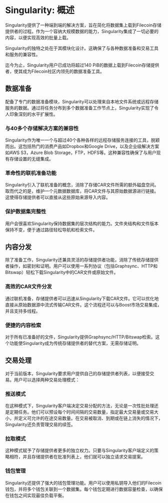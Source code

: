 # Singularity: 概述

Singularity提供了一种端到端的解决方案，旨在简化将数据集上载到Filecoin存储提供者的过程。作为一个容纳大规模数据的能力，Singularity集成了一切必要的内容，以便实现高效的批量上载。

Singularity的独特之处在于其模块化设计。这确保了与各种数据准备和交易工具和服务的兼容性。

迄今为止，Singularity用户已成功将超过140 PiB的数据上载到Filecoin存储提供者，使其成为Filecoin社区内领先的数据准备工具。

## 数据准备

配备了专门的数据准备模块，Singularity可以处理来自本地文件系统或远程存储服务的数据。通过将任务分布到多个数据准备工作节点上，Singularity实现了令人印象深刻的水平扩展性。

### 与40多个存储解决方案的兼容性

Singularity作为唯一一个与超过40个各种各样的远程存储服务连接的工具，脱颖而出。这包括热门的消费产品如Dropbox和Google Drive，以及企业级解决方案如AWS S3，Azure Blob Storage，FTP，HDFS等。这种兼容性确保了与用户现有存储设置的无缝集成。

### 革命性的联机准备功能

Singularity引入了联机准备的概念，消除了存储CAR文件所需的额外磁盘空间。取而代之的是，维护一个元数据数据库，将CAR文件与其原始数据源进行链接。这使得存储提供者可以直接从这些原始来源导入内容。

### 保护数据集完整性

用户会很喜欢Singularity保持数据集的层次结构的能力。文件夹结构和文件版本保持不变，便于通过路径轻松导航和检索文件。

## 内容分发

除了准备工作，Singularity还兼具灵活的存储提供者功能，消除了传统存储提供者操作，如密封和证明。用户可以使用一系列协议（包括Graphsync、HTTP和Bitswap）轻松下载Singularity中的CAR文件或原始文件。

### 高效的CAR文件分发

通过联机准备，存储提供者可以迅速从Singularity下载CAR文件。它可以优化地直接从原始数据源中流式传输CAR文件。这个流程还可以与Boost市场交易集成，并且支持多线程。

### 便捷的内容检索

对于所有已准备好的文件，Singularity提供Graphsync/HTTP/Bitswap检索。这个功能使Singularity成为传统存储提供者的替代方案，无需存储证明。

## 交易处理

对于当前版本，Singularity要求用户提供自己的存储提供者列表，以便接受交易。用户可以选择两种交易处理模式：

### 推送模式

在这种模式下，Singularity客户端决定交易分配的方法，无论是一次性批处理还是定期任务。他们可以预设每个时间间隔的交易数量，指定最大交易量或交易大小，并定义可允许的在途交易数量。在交易被取消、到期或在链上消失的情况下，Singularity还负责管理交易的续签。

### 拉取模式

这种模式赋予了存储提供者更多的独立权力。只要与Singularity客户端定义的策略相符，并且存储提供者在批准列表上，他们就可以独立请求交易提案。

### 钱包管理

Singularity还提供了强大的钱包管理功能。用户可以使用私钥导入他们的Filecoin钱包，并将多个钱包关联到一个数据集。每个钱包定期进行数据容量检查，以确保在钱包之间实现最佳负载平衡。
